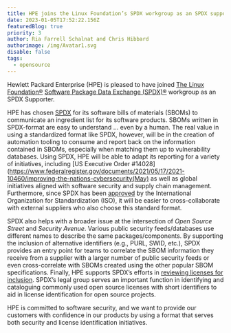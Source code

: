```yaml
---
title: HPE joins the Linux Foundation’s SPDX workgroup as an SPDX supporter
date: 2023-01-05T17:52:22.156Z
featuredBlog: true
priority: 3
author: Ria Farrell Schalnat and Chris Hibbard
authorimage: /img/Avatar1.svg
disable: false
tags:
  - opensource
---
```

Hewlett Packard Enterprise (HPE) is pleased to have joined [The Linux Foundation®](https://www.linuxfoundation.org/projects) [Software Package Data Exchange (SPDX)®](https://spdx.dev/) workgroup as an SPDX Supporter.

HPE has chosen [SPDX](https://spdx.dev/about/) for its software bills of materials (SBOMs) to communicate an ingredient list for its software products. SBOMs written in SPDX-format are easy to understand … even by a human. The real value in using a standardized format like SPDX, however, will be in the creation of automation tooling to consume and report back on the information contained in SBOMs, especially when matching them up to vulnerability databases. Using SPDX, HPE will be able to adapt its reporting for a variety of initiatives, including [US Executive Order #14028](https://www.federalregister.gov/documents/2021/05/17/2021-10460/improving-the-nations-cybersecurity(May) as well as global initiatives aligned with software security and supply chain management. Furthermore, since SPDX has been [approved](https://www.iso.org/standard/81870.html) by the International Organization for Standardization (ISO), it will be easier to cross-collaborate with external suppliers who also choose this standard format. 

SPDX also helps with a broader issue at the intersection of _Open Source Street_ and _Security Avenue_. Various public security feeds/databases use different names to describe the same packages/components. By supporting the inclusion of alternative identifiers (e.g., PURL, SWID, etc.), SPDX provides an entry point for teams to correlate the SBOM information they receive from a supplier with a larger number of public security feeds or even cross-correlate with SBOMs created using the other popular SBOM specifications. Finally, HPE supports SPDX’s efforts in [reviewing licenses for inclusion](https://github.com/spdx/license-list-XML/blob/main/DOCS/license-inclusion-principles.md). SPDX’s legal group serves an important function in identifying and cataloguing commonly used open source licenses with short identifiers to aid in license identification for open source projects.

HPE is committed to software security, and we want to provide our customers with confidence in our products by using a format that serves both security and license identification initiatives.
